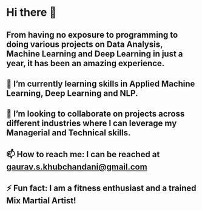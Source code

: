 # Hi there 👋


## From having no exposure to programming to doing various projects on Data Analysis, Machine Learning and Deep Learning in just a year, it has been an amazing experience. 

## 🌱 I’m currently learning skills in Applied Machine Learning, Deep Learning and NLP.
##  👯 I’m looking to collaborate on projects across different industries where I can leverage my Managerial and Technical skills.
## 📫 How to reach me: I can be reached at gaurav.s.khubchandani@gmail.com
## ⚡ Fun fact: I am a fitness enthusiast and a trained Mix Martial Artist!

